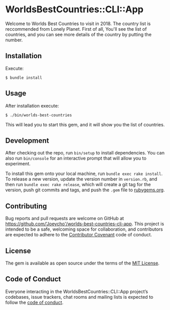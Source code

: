 
# WorldsBestCountries::CLI::App

Welcome to Worlds Best Countries to visit in 2018. The country list is reccommended from Lonely Planet. First of all, You'll see the list of countries, and you can see more details of the country by putting the number.
## Installation
 Execute:

    $ bundle install


## Usage

After installation execute:

`$ ./bin/worlds-best-countries`

This will lead you to start this gem, and it will show you the list of countries.

## Development

After checking out the repo, run `bin/setup` to install dependencies. You can also run `bin/console` for an interactive prompt that will allow you to experiment.

To install this gem onto your local machine, run `bundle exec rake install`. To release a new version, update the version number in `version.rb`, and then run `bundle exec rake release`, which will create a git tag for the version, push git commits and tags, and push the `.gem` file to [rubygems.org](https://rubygems.org).

## Contributing

Bug reports and pull requests are welcome on GitHub at https://github.com/'Joeycho'/worlds-best-countries-cli-app. This project is intended to be a safe, welcoming space for collaboration, and contributors are expected to adhere to the [Contributor Covenant](http://contributor-covenant.org) code of conduct.

## License

The gem is available as open source under the terms of the [MIT License](https://opensource.org/licenses/MIT).

## Code of Conduct

Everyone interacting in the WorldsBestCountries::CLI::App project’s codebases, issue trackers, chat rooms and mailing lists is expected to follow the [code of conduct](https://github.com/'Joeycho'/worlds-best-countries-cli-app/blob/master/CODE_OF_CONDUCT.md).
